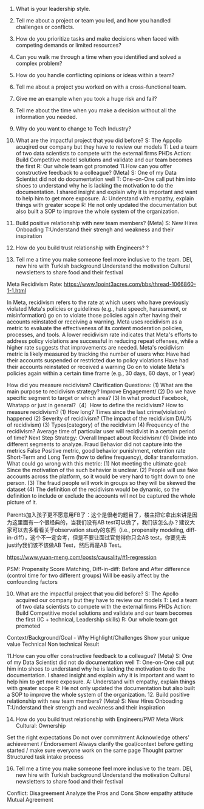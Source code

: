 1. What is your leadership style.
2. Tell me about a project or team you led, and how you handled challenges or conflicts.
3. How do you prioritize tasks and make decisions when faced with competing demands or limited resources?
4. Can you walk me through a time when you identified and solved a complex problem?
5. How do you handle conflicting opinions or ideas within a team?
6. Tell me about a project you worked on with a cross-functional team.
7. Give me an example when you took a huge risk and fail?
8. Tell me about the time when you make a decision without all the information you needed.
9. Why do you want to change to Tech Industry?
10. What are the impactful project that you did before?
    S: The Appollo acuqired our company but they have to review our models
    T: Led a team of two data scientists to compete with the external firms PHDs
    Action: Build Competitive model solutions and validate and our team becomes the first
    R: Our whole team got promoted 
11.How can you offer constructive feedback to a colleague? (Meta)
    S: One of my Data Scientist did not do documentation well
    T: One-on-One call put him into shoes to understand why he is lacking the motivation to do the documentation. I shared insight and explain why it is important and want to
       help him to get more exposure.
    A: Understand with empathy, explain things with greater scope
    R: He not only updated the documentation but also built a SOP to improve the whole system of the organization. 
12. Build positive relationship with new team members? (Meta)
    S: New Hires Onboading
    T:Understand their strengh and weakness and their inspiration
    
14. How do you build trust relationship with Engineers?
    ? 
16. Tell me a time you make someone feel more inclusive to the team.
    DEI, new hire with Turkish background
    Understand the motivation
    Cultural newsletters to share food and their festival

Meta Recidivism Rate:
https://www.1point3acres.com/bbs/thread-1066860-1-1.html


In Meta, recidivism refers to the rate at which users who have previously violated Meta's policies or guidelines (e.g., hate speech, harassment, or misinformation) go on to violate those policies again after having their accounts reinstated or receiving a warning.
Meta uses recidivism as a metric to evaluate the effectiveness of its content moderation policies, processes, and tools. A lower recidivism rate indicates that Meta's efforts to address policy violations are successful in reducing repeat offenses, while a higher rate suggests that improvements are needed.
Meta's recidivism metric is likely measured by tracking the number of users who:
Have had their accounts suspended or restricted due to policy violations
Have had their accounts reinstated or received a warning
Go on to violate Meta's policies again within a certain time frame (e.g., 30 days, 60 days, or 1 year)


How did you measure recidivism? Clarification Questions: (1) What are the main purpose to recidivism strategy? Improve Engagement/ (2) Do we have specific segment to target or which area? (3) In what product Facebook, Whatapp or just in general?（4）How to define the recidivism? 
How to measure recidivism? (1) How long? Times since the last crime(violation) happened (2) Severity of recidivism? (The impact of the recidivism DAU% of recidivism) (3) Types(category) of the recidivism (4) Frequency of the recidivism? Average time of particular user will recidivist in a certain period of time?
Next Step Strategy: Overall Impact about Recidivism/ (1) Divide into different segments to analyze.
Fraud Behavior did not capture into the metrics 
False Positive metric, good behavior punishment, retention rate 
Short-Term and Long Term (how to define frequency), dollar transformation. 
What could go wrong with this metric: (1) Not meeting the ultimate goal: Since the motivation of the such behavior is unclear. (2) People will use fake accounts across the platform, so it would be very hard to tight down to one person. (3) The fraud people will work in groups so they will be skewed the dataset (4) The definition of the recidivism would be dynamic, so the definition to include or exclude the accounts will not be captured the whole picture of it.


Parents加入孩子更不愿意用FB了：这个是很老的题目了，楼主把它拿出来讲是因为这里面有一个很经典的，当我们没有AB test可以做了，我们该怎么办？建议大家可以去多看看关于observation study的东西（i.e., propensity modeling, diff-in-diff），这个不一定会考，但是不要让面试官觉得你只会AB test，你要先去justify我们该不该做AB Test，然后再是AB Test。


https://www.yuan-meng.com/posts/causality/#1-regression


PSM: Propensity Score Matching, 
Diff-in-diff: Before and After difference (control time for two different groups) 
Will be easily affect by the confounding factors 


10. What are the impactful project that you did before?
    S: The Apollo acquired our company but they have to review our models
    T: Led a team of two data scientists to compete with the external firms PHDs
    Action: Build Competitive model solutions and validate and our team becomes the first (IC + technical, Leadership skills) 
    R: Our whole team got promoted 

Context/Background/Goal - Why 
Highlight/Challenges 
Show your unique value 
Technical 
Non technical 
Result


11.How can you offer constructive feedback to a colleague? (Meta)
    S: One of my Data Scientist did not do documentation well
    T: One-on-One call put him into shoes to understand why he is lacking the motivation to do the 
documentation. I shared insight and explain why it is important and want to
       help him to get more exposure.
    A: Understand with empathy, explain things with greater scope
    R: He not only updated the documentation but also built a SOP to improve the whole system of the organization. 
12. Build positive relationship with new team members? (Meta)
    S: New Hires Onboading
    T:Understand their strength and weakness and their inspiration
    
14. How do you build trust relationship with Engineers/PM?
Meta Work Cultural: Ownership 
    
Set the right expectations 
Do not over commitment 
Acknowledge others’ achievement / Endorsement 
Always clarify the goal/context before getting started / make sure everyone work on the same page 
Thought partner 
Structured task intake process 


16. Tell me a time you make someone feel more inclusive to the team.
    DEI, new hire with Turkish background
    Understand the motivation
    Cultural newsletters to share food and their festival

Conflict: 
Disagreement 
Analyze the Pros and Cons 
Show empathy attitude 
Mutual Agreement

    
    
